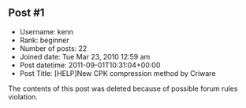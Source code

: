 ## Post #1
- Username: kenn
- Rank: beginner
- Number of posts: 22
- Joined date: Tue Mar 23, 2010 12:59 am
- Post datetime: 2011-09-01T10:31:04+00:00
- Post Title: [HELP]New CPK compression method by Criware

The contents of this post was deleted because of possible forum rules violation.

